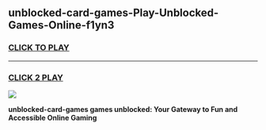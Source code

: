 
## unblocked-card-games-Play-Unblocked-Games-Online-f1yn3
<h3>
<a href="https://premium76.site?title=unblocked-card-games&ref=25A">CLICK TO PLAY</a></h3>
<hr>

<h3>
<a href="https://premium76.site?title=unblocked-card-games&ref=25A">CLICK 2 PLAY</a>
  
</h3>

<a href="https://premium76.site?title=unblocked-card-games&ref=25A"><img src="https://clearcache.store/games.png"></a>


**unblocked-card-games games unblocked: Your Gateway to Fun and Accessible Online Gaming**
